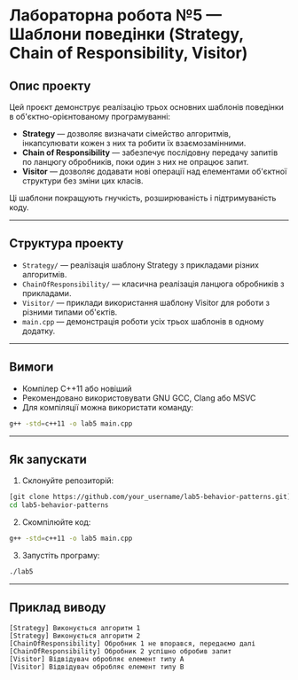 # Лабораторна робота №5 — Шаблони поведінки (Strategy, Chain of Responsibility, Visitor)

## Опис проекту

Цей проєкт демонструє реалізацію трьох основних шаблонів поведінки в об'єктно-орієнтованому програмуванні:

* **Strategy** — дозволяє визначати сімейство алгоритмів, інкапсулювати кожен з них та робити їх взаємозамінними.
* **Chain of Responsibility** — забезпечує послідовну передачу запитів по ланцюгу обробників, поки один з них не опрацює запит.
* **Visitor** — дозволяє додавати нові операції над елементами об'єктної структури без зміни цих класів.

Ці шаблони покращують гнучкість, розширюваність і підтримуваність коду.

---

## Структура проекту

* `Strategy/` — реалізація шаблону Strategy з прикладами різних алгоритмів.
* `ChainOfResponsibility/` — класична реалізація ланцюга обробників з прикладами.
* `Visitor/` — приклади використання шаблону Visitor для роботи з різними типами об'єктів.
* `main.cpp` — демонстрація роботи усіх трьох шаблонів в одному додатку.

---

## Вимоги

* Компілер C++11 або новіший
* Рекомендовано використовувати GNU GCC, Clang або MSVC
* Для компіляції можна використати команду:

```bash
g++ -std=c++11 -o lab5 main.cpp
```

---

## Як запускати

1. Склонуйте репозиторій:

```bash
[git clone https://github.com/your_username/lab5-behavior-patterns.git](https://github.com/0StoRiFoks0/lb5.-Strategy-Chain-of-Responsibility-Visitor-.git)
cd lab5-behavior-patterns
```

2. Скомпілюйте код:

```bash
g++ -std=c++11 -o lab5 main.cpp
```

3. Запустіть програму:

```bash
./lab5
```

---

## Приклад виводу

```
[Strategy] Виконується алгоритм 1
[Strategy] Виконується алгоритм 2
[ChainOfResponsibility] Обробник 1 не впорався, передаємо далі
[ChainOfResponsibility] Обробник 2 успішно обробив запит
[Visitor] Відвідувач обробляє елемент типу А
[Visitor] Відвідувач обробляє елемент типу B
```
